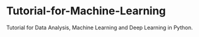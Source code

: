 # Tutorial-for-Machine-Learning
Tutorial for Data Analysis, Machine Learning and Deep Learning in Python.
